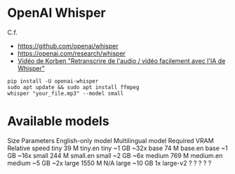 # OpenAI Whisper

C.f.

- https://github.com/openai/whisper
- https://openai.com/research/whisper
- [Vidéo de Korben "Retranscrire de l'audio / vidéo facilement avec l'IA de Whisper"](https://www.youtube.com/watch?v=3AhOl2q-TW4)


```
pip install -U openai-whisper
sudo apt update && sudo apt install ffmpeg
whisper "your_file.mp3" --model small
```

# Available models

Size     Parameters  English-only model  Multilingual model  Required VRAM   Relative speed
tiny     39 M        tiny.en             tiny                ~1 GB           ~32x
base     74 M        base.en             base                ~1 GB           ~16x
small    244 M       small.en            small               ~2 GB           ~6x
medium   769 M       medium.en           medium              ~5 GB           ~2x
large    1550 M      N/A                 large               ~10 GB          1x
large-v2 ?           ?                   ?                   ?               ?
